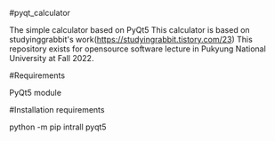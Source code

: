 #pyqt_calculator

The simple calculator based on PyQt5
This calculator is based on studyinggrabbit's work(https://studyingrabbit.tistory.com/23)
This repository exists for opensource software lecture in Pukyung National University at Fall 2022.

#Requirements

PyQt5 module

#Installation requirements

python -m pip intrall pyqt5

